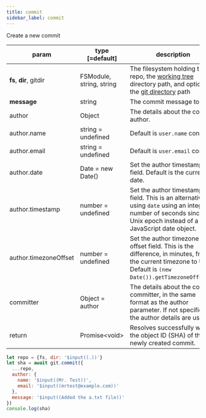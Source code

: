 ```yaml
---
title: commit
sidebar_label: commit
---
```


Create a new commit

| param                   | type [=default]          | description                                                                                                                                                         |
| ----------------------- | ------------------------ | ------------------------------------------------------------------------------------------------------------------------------------------------------------------- |
| **fs**, **dir**, gitdir | FSModule, string, string | The filesystem holding the git repo, the [working tree](dir-vs-gitdir.md) directory path, and optionally the [git directory](dir-vs-gitdir.md) path                 |
| **message**             | string                   | The commit message to use.                                                                                                                                          |
| author                  | Object                   | The details about the commit author.                                                                                                                                |
| author.name             | string = undefined       | Default is `user.name` config.                                                                                                                                      |
| author.email            | string = undefined       | Default is `user.email` config.                                                                                                                                     |
| author.date             | Date = new Date()        | Set the author timestamp field. Default is the current date.                                                                                                        |
| author.timestamp        | number = undefined       | Set the author timestamp field. This is an alternative to using `date` using an integer number of seconds since the Unix epoch instead of a JavaScript date object. |
| author.timezoneOffset   | number = undefined       | Set the author timezone offset field. This is the difference, in minutes, from the current timezone to UTC. Default is `(new Date()).getTimezoneOffset()`.          |
| committer               | Object = author          | The details about the commit committer, in the same format as the author parameter. If not specified, the author details are used.                                  |
| return                  | Promise\<void\>          | Resolves successfully with the object ID (SHA) of the newly created commit.                                                                                         |

```js live
let repo = {fs, dir: '$input((.))'}
let sha = await git.commit({
  ...repo,
  author: {
    name: '$input((Mr. Test))',
    email: '$input((mrtest@example.com))'
  },
  message: '$input((Added the a.txt file))'
})
console.log(sha)
```
